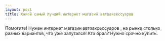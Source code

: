 ```yaml
---
layout: post 
title: Какой самый лучший интернет магазин автоаксессуаров 
--- 
```

Помогите! Нужен интернет магазин автоаксессуаров , на рынке столько разных вариантов, что уже запутался! Кто брал? Нужно срочно купить.